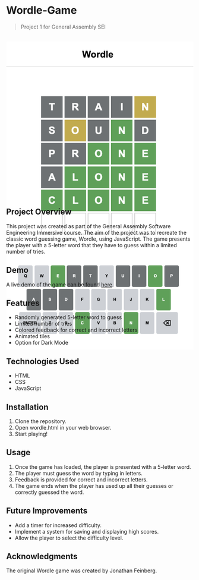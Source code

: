 # Wordle-Game

> Project 1 for General Assembly SEI
</br>

<div style="height: 400px;">
  <img src="./imgs/demo-ss.png" alt="demo screenshot">
</div>
</br>

## Project Overview

This project was created as part of the General Assembly Software Engineering Immersive course. The aim of the project was to recreate the classic word guessing game, Wordle, using JavaScript. The game presents the player with a 5-letter word that they have to guess within a limited number of tries.

## Demo

A live demo of the game can be found [here](https://tom-odonovan.github.io/Wordle-Game/wordle.html).

## Features

- Randomly generated 5-letter word to guess
- Limited number of tries
- Colored feedback for correct and incorrect letters
- Animated tiles
- Option for Dark Mode

## Technologies Used

- HTML
- CSS
- JavaScript

## Installation

1. Clone the repository.
2. Open wordle.html in your web browser.
3. Start playing!

## Usage

1. Once the game has loaded, the player is presented with a 5-letter word.
2. The player must guess the word by typing in letters.
3. Feedback is provided for correct and incorrect letters.
4. The game ends when the player has used up all their guesses or correctly guessed the word.

## Future Improvements

- Add a timer for increased difficulty.
- Implement a system for saving and displaying high scores.
- Allow the player to select the difficulty level.

## Acknowledgments

The original Wordle game was created by Jonathan Feinberg.